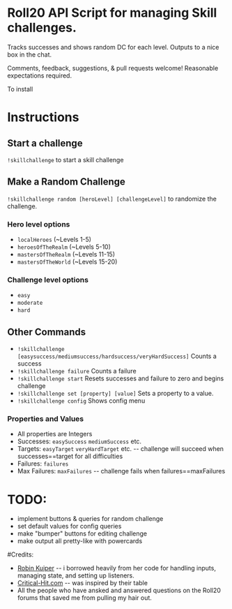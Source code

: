 # Roll20 API Script for managing Skill challenges. 

Tracks successes and shows random DC for each level. Outputs to a nice box in the chat.

Comments, feedback, suggestions, & pull requests welcome! Reasonable expectations required.

To install 

# Instructions

## Start a challenge
`!skillchallenge` to start a skill challenge

## Make a Random Challenge
`!skillchallenge random [heroLevel] [challengeLevel]` to randomize the challenge.

### Hero level options
* `localHeroes` (~Levels 1-5)
* `heroesOfTheRealm` (~Levels 5-10)
* `mastersOfTheRealm` (~Levels 11-15)
* `mastersOfTheWorld` (~Levels 15-20)

### Challenge level options
* `easy` 
* `moderate`
* `hard`

## Other Commands
* `!skillchallenge [easysuccess/mediumsuccess/hardsuccess/veryHardSuccess]` Counts a success 
* `!skillchallenge failure` Counts a failure
* `!skillchallenge start` Resets successes and failure to zero and begins challenge
* `!skillchallenge set [property] [value]` Sets a property to a value.
* `!skillchallenge config` Shows config menu

### Properties and Values
* All properties are Integers
* Successes: `easySuccess` `mediumSuccess` etc.
* Targets: `easyTarget` `veryHardTarget` etc. -- challenge will succeed when successes==target for all difficulties
* Failures: `failures`
* Max Failures: `maxFailures` -- challenge fails when failures==maxFailures

# TODO:
* implement buttons & queries for random challenge
* set default values for config queries
* make "bumper" buttons for editing challenge
* make output all pretty-like with powercards

#Credits:
 * [Robin Kuiper](https://github.com/RobinKuiper/Roll20APIScripts) -- i borrowed heavily from her code for handling inputs, managing state, and setting up listeners. 
 * [Critical-Hit.com](https://critical-hits.com/blog/2016/08/16/skill-challenges-in-5th-edition-dd/) -- was inspired by their table
 * All the people who have ansked and answered questions on the Roll20 forums that saved me from pulling my hair out.